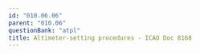 ```yaml
---
id: "010.06.06"
parent: "010.06"
questionBank: "atpl"
title: Altimeter-setting procedures - ICAO Doc 8168
---
```

